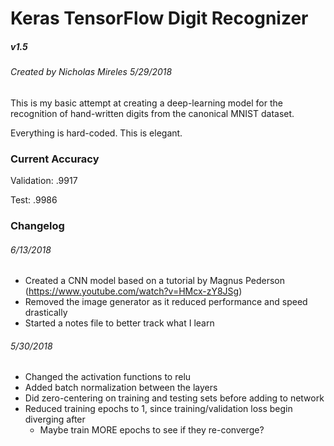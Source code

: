 # Keras TensorFlow Digit Recognizer
##### v1.5
###### Created by Nicholas Mireles 5/29/2018
This is my basic attempt at creating a deep-learning model for the recognition of hand-written digits from the canonical MNIST dataset.

Everything is hard-coded. This is elegant.


### Current Accuracy
Validation: .9917

Test: .9986

### Changelog
###### 6/13/2018
- Created a CNN model based on a tutorial by Magnus Pederson (https://www.youtube.com/watch?v=HMcx-zY8JSg)
- Removed the image generator as it reduced performance and speed drastically
- Started a notes file to better track what I learn

###### 5/30/2018
- Changed the activation functions to relu
- Added batch normalization between the layers
- Did zero-centering on training and testing sets before adding to network
- Reduced training epochs to 1, since training/validation loss begin diverging after
    - Maybe train MORE epochs to see if they re-converge?